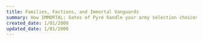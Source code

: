 ```yaml
---
title: Families, Factions, and Immortal Vanguards
summary: How IMMORTAL: Gates of Pyre handle your army selection choices
created_date: 1/01/2000
updated_date: 1/01/2000
---
```


